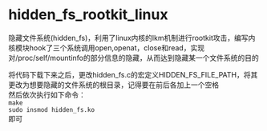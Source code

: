# hidden_fs_rootkit_linux

隐藏文件系统(hidden_fs)，利用了linux内核的lkm机制进行rootkit攻击，编写内核模块hook了三个系统调用open,openat，close和read，实现对/proc/self/mountinfo的部分信息的隐藏，从而达到隐藏某一个文件系统的目的

将代码下载下来之后，更改hidden_fs.c的宏定义HIDDEN_FS_FILE_PATH，将其更改为想要隐藏的文件系统的根目录，记得要在前后各加上一个空格  
然后依次执行如下命令：  
`make`  
`sudo insmod hidden_fs.ko`  
即可
